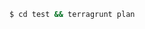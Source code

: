 ```bash
$ cd test && terragrunt plan
```
<!-- BEGINNING OF PRE-COMMIT-TERRAFORM DOCS HOOK -->
<!-- END OF PRE-COMMIT-TERRAFORM DOCS HOOK -->
